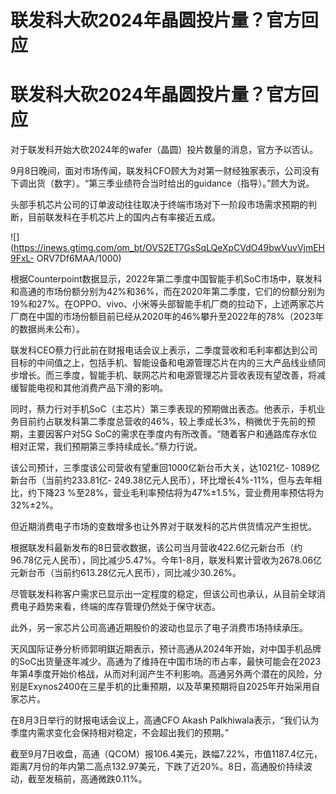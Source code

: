 # 联发科大砍2024年晶圆投片量？官方回应

# 联发科大砍2024年晶圆投片量？官方回应

对于联发科开始大砍2024年的wafer（晶圆）投片数量的消息，官方予以否认。

9月8日晚间，面对市场传闻，联发科CFO顾大为对第一财经独家表示，公司没有下调出货（数字）。“第三季业绩符合当时给出的guidance（指导）。”顾大为说。

头部手机芯片公司的订单波动往往取决于终端市场对下一阶段市场需求预期的判断，目前联发科在手机芯片上的国内占有率接近五成。

![](https://inews.gtimg.com/om_bt/OVS2ET7GsSqLQeXpCVdO49bwVuvVjmEH9FxL-
ORV7Df6MAA/1000)

根据Counterpoint数据显示，2022年第二季度中国智能手机SoC市场中，联发科和高通的市场份额分别为42%和36%，而在2020年第二季度，它们的份额分别为19%和27%。在OPPO、vivo、小米等头部智能手机厂商的拉动下，上述两家芯片厂商在中国的市场份额目前已经从2020年的46%攀升至2022年的78%（2023年的数据尚未公布）。

联发科CEO蔡力行此前在财报电话会议上表示，二季度营收和毛利率都达到公司目标的中间值之上，包括手机、智能设备和电源管理芯片在内的三大产品线业绩同步增长。而三季度，智能手机、联网芯片和电源管理芯片营收表现有望改善，将减缓智能电视和其他消费产品下滑的影响。

同时，蔡力行对手机SoC（主芯片）第三季表现的预期做出表态。他表示，手机业务目前约占联发科第二季度总营收的46%，较上季成长3%，稍微优于先前的预期，主要因客户对5G
SoC的需求在季度内有所改善。“随着客户和通路库存水位相对正常，我们预期第三季持续成长。”蔡力行说。

该公司预计，三季度该公司营收有望重回1000亿新台币大关，达1021亿- 1089亿新台币（当前约233.81亿-
249.38亿元人民币），环比增长4%-11%，但与去年相比，约下降23 %至28%，营业毛利率预估将为47%±1.5%，营业费用率预估将为32%±2%。

但近期消费电子市场的变数增多也让外界对于联发科的芯片供货情况产生担忧。

根据联发科最新发布的8日营收数据，该公司当月营收422.6亿元新台币（约96.78亿元人民币），同比减少5.47%。今年1-8月，联发科累计营收为2678.06亿元新台币（当前约613.28亿元人民币），同比减少30.26%。

尽管联发科称客户需求已显示出一定程度的稳定，但该公司也承认，从目前全球消费电子趋势来看，终端的库存管理仍然处于保守状态。

此外，另一家芯片公司高通近期股价的波动也显示了电子消费市场持续承压。

天风国际证券分析师郭明錤近期表示，预计高通从2024年开始，对中国手机品牌的SoC出货量逐年减少。高通为了维持在中国市场的市占率，最快可能会在2023年第4季度开始价格战，从而对利润产生不利影响。高通另外两个潜在的风险，分别是Exynos2400在三星手机的比重预期，以及苹果预期将自2025年开始采用自家芯片。

在8月3日举行的财报电话会议上，高通CFO Akash Palkhiwala表示，“我们认为季度内需求变化会保持相对稳定，不会超出我们的预期。”

截至9月7日收盘，高通（QCOM）报106.4美元，跌幅7.22%，市值1187.4亿元，距离7月份的年内第二高点132.97美元，下跌了近20%。8日，高通股价持续波动，截至发稿前，高通微跌0.11%。

